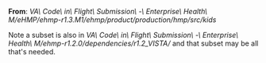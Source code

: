 __From__: _VA\ Code\ in\ Flight\ Submission\ -\ Enterprise\ Health\ M/eHMP/ehmp-r1.3.M1/ehmp/product/production/hmp/src/kids_

Note a subset is also in _VA\ Code\ in\ Flight\ Submission\ -\ Enterprise\ Health\ M/ehmp-r1.2.0/dependencies/r1.2_VISTA/_ and that subset may be all that's needed. 
